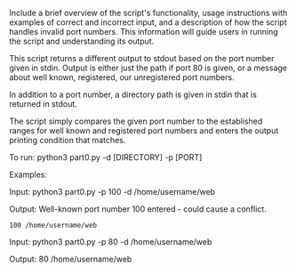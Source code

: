 Include a brief overview of the script's functionality, usage instructions with examples of correct
and incorrect input, and a description of how the script handles invalid port numbers. This
information will guide users in running the script and understanding its output.


This script returns a different output to stdout based on the port number given in stdin.
Output is either just the path if port 80 is given, or a message about well known, registered, 
our unregistered port numbers. 

In addition to a port number, a directory path is given in stdin that is returned in stdout.

The script simply compares the given port number to the established ranges for well known and 
registered port numbers and enters the output printing condition that matches.

To run: python3 part0.py -d [DIRECTORY] -p [PORT]

Examples: 
  
  Input:
    python3 part0.py -p 100 -d /home/username/web

  Output:
    Well-known port number 100 entered - could cause a conflict.

    100 /home/username/web

  Input:
    python3 part0.py -p 80 -d /home/username/web
  
  Output:
    80 /home/username/web
